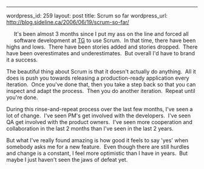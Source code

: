 --- 
wordpress_id: 259
layout: post
title: Scrum so far
wordpress_url: http://blog.sideline.ca/2006/06/19/scrum-so-far/

<p><img alt="" hspace="10" src="http://images.despair.com/products/demotivators/change.jpg" align="left" vspace="10" border="0" />It's been almost 3 months since I put my ass on the line and forced all software development at <a title="TG - Where I work" href="http://www.telusgeomatics.com">TG</a> to use Scrum.  In that time, there have been highs and lows.  There have been stories added and stories dropped.  There have been overestimates and underestimates.  But overall I'd have to brand it a success.</p>
<p>The beautiful thing about Scrum is that it doesn't actually do anything.  All it does is push you towards releasing a production-ready application every iteration.  Once you've done that, then you take a step back so that you can inspect and adapt the process.  Then you do another iteration.  Repeat until you're done.</p>
<p>During this rinse-and-repeat process over the last few months, I've seen a lot of change.  I've seen PM's get involved with the developers.  I've seen QA get involved with the product owners.  I've seen more cooperation and collaboration in the last 2 months than I've seen in the last 2 years.</p>
<p>But what I've really found amazing is how good it feels to say 'yes' when somebody asks me for a new feature.  Even though there are still hurdles and change is a constant, I feel more optimistic than I have in years.  But maybe I just haven't seen the jaws of defeat yet.</p>
